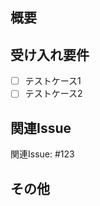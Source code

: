 ## 概要

<!-- このPRの目的や概要を簡潔に説明してください。-->

## 受け入れ要件

<!-- 期待挙動を記載してください。 -->

- [ ] テストケース1
- [ ] テストケース2

## 関連Issue

<!-- このPRと関連するIssueをリンクしてください。 -->

関連Issue: #123

## その他

<!-- 補足事項があれば記載してください。-->
